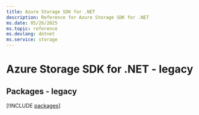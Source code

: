 ```yaml
---
title: Azure Storage SDK for .NET
description: Reference for Azure Storage SDK for .NET
ms.date: 05/26/2025
ms.topic: reference
ms.devlang: dotnet
ms.service: storage
---
```

# Azure Storage SDK for .NET - legacy
## Packages - legacy
[!INCLUDE [packages](storage-index.md)]